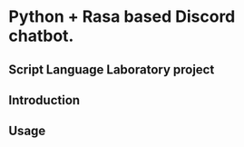 # Python + Rasa based Discord chatbot.
## Script Language Laboratory project

## Introduction


## Usage
